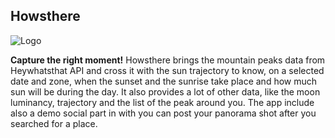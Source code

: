 ## Howsthere

![Logo](https://i.imgur.com/ELKPfmB.png)

**Capture the right moment!**
Howsthere brings the mountain peaks data from Heywhatsthat API and cross it with the sun trajectory to know, on a selected date and zone, when the sunset and the sunrise take place and how much sun will be during the day. It also provides a lot of other data, like the moon luminancy, trajectory and the list of the peak around you. The app include also a demo social part in with you can post your panorama shot after you searched for a place.
